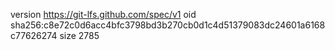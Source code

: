 version https://git-lfs.github.com/spec/v1
oid sha256:c8e72c0d6acc4bfc3798bd3b270cb0d1c4d51379083dc24601a6168c77626274
size 2785
